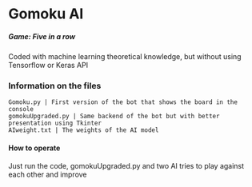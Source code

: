 # Gomoku AI
##### Game: Five in a row

Coded with machine learning theoretical knowledge, but without using Tensorflow or Keras API

### Information on the files

    Gomoku.py | First version of the bot that shows the board in the console
    gomokuUpgraded.py | Same backend of the bot but with better presentation using Tkinter
    AIweight.txt | The weights of the AI model

#### How to operate

Just run the code, gomokuUpgraded.py and two AI tries to play against each other and improve